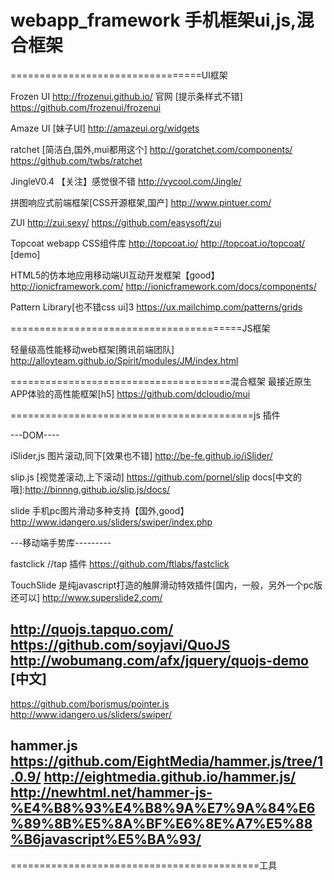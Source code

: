 webapp_framework 手机框架ui,js,混合框架
================

=================================UI框架

Frozen UI
http://frozenui.github.io/    官网 [提示条样式不错]
https://github.com/frozenui/frozenui 

Amaze UI  [妹子UI]
http://amazeui.org/widgets

ratchet  [简洁白,国外,mui都用这个]
http://goratchet.com/components/
https://github.com/twbs/ratchet

JingleV0.4 【关注】感觉很不错
http://vycool.com/Jingle/


拼图响应式前端框架[CSS开源框架,国产]
http://www.pintuer.com/

ZUI
http://zui.sexy/
https://github.com/easysoft/zui

Topcoat webapp CSS组件库
http://topcoat.io/
http://topcoat.io/topcoat/  [demo]

HTML5的仿本地应用移动端UI互动开发框架【good】
http://ionicframework.com/
http://ionicframework.com/docs/components/

Pattern Library[也不错css ui]3
https://ux.mailchimp.com/patterns/grids


========================================JS框架

轻量级高性能移动web框架[腾讯前端团队]
http://alloyteam.github.io/Spirit/modules/JM/index.html



======================================混合框架
最接近原生APP体验的高性能框架[h5]
https://github.com/dcloudio/mui 



==========================================js 插件

---DOM----


iSlider,js 图片滚动,同下[效果也不错]
http://be-fe.github.io/iSlider/

slip.js  [视觉差滚动,上下滚动]
https://github.com/pornel/slip
docs[中文的哦]:http://binnng.github.io/slip.js/docs/ 


slide 手机pc图片滑动多种支持【国外,good】
http://www.idangero.us/sliders/swiper/index.php


---移动端手势库---------

fastclick //tap 插件
https://github.com/ftlabs/fastclick


TouchSlide 是纯javascript打造的触屏滑动特效插件[国内，一般，另外一个pc版还可以]
http://www.superslide2.com/

http://quojs.tapquo.com/
https://github.com/soyjavi/QuoJS
http://wobumang.com/afx/jquery/quojs-demo [中文]
------------
https://github.com/borismus/pointer.js
http://www.idangero.us/sliders/swiper/

hammer.js
https://github.com/EightMedia/hammer.js/tree/1.0.9/
http://eightmedia.github.io/hammer.js/
http://newhtml.net/hammer-js-%E4%B8%93%E4%B8%9A%E7%9A%84%E6%89%8B%E5%8A%BF%E6%8E%A7%E5%88%B6javascript%E5%BA%93/
------------------------

===========================================工具




